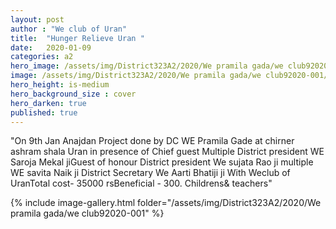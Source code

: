 ```yaml
---
layout: post
author : "We club of Uran"
title:  "Hunger Relieve Uran "
date:   2020-01-09
categories: a2
hero_image: /assets/img/District323A2/2020/We pramila gada/we club92020-001/image.png
image: /assets/img/District323A2/2020/We pramila gada/we club92020-001/image(1).png
hero_height: is-medium
hero_background_size : cover
hero_darken: true
published: true
---
```


"On 9th Jan Anajdan Project done by DC WE Pramila Gade at chirner ashram shala Uran in presence of Chief guest Multiple District president WE Saroja Mekal jiGuest of honour District president We sujata Rao ji multiple WE savita Naik ji  District Secretary We Aarti Bhatiji ji  With Weclub of UranTotal cost- 35000 rsBeneficial - 300. Childrens& teachers"

{% include image-gallery.html folder="/assets/img/District323A2/2020/We pramila gada/we club92020-001" %}